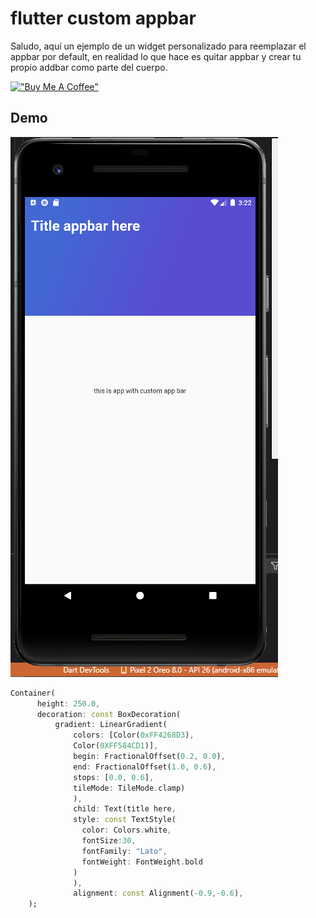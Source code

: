 # flutter custom appbar

Saludo, aquí un ejemplo de un widget personalizado para reemplazar el appbar por default, en realidad lo que hace es quitar appbar y crear tu propio addbar como parte del cuerpo.

[!["Buy Me A Coffee"](https://www.buymeacoffee.com/assets/img/custom_images/orange_img.png)](https://www.buymeacoffee.com/jmezquita)

## Demo

![flutter_custom_movil_appbar](/screenshot/sc1.png)

```dart
Container(
      height: 250.0,
      decoration: const BoxDecoration(
          gradient: LinearGradient(
              colors: [Color(0xFF4268D3), 
              Color(0XFF584CD1)],
              begin: FractionalOffset(0.2, 0.0),
              end: FractionalOffset(1.0, 0.6),
              stops: [0.0, 0.6],
              tileMode: TileMode.clamp)
              ),
              child: Text(title here,
              style: const TextStyle(
                color: Colors.white,
                fontSize:30,
                fontFamily: "Lato",
                fontWeight: FontWeight.bold
              )
              ),
              alignment: const Alignment(-0.9,-0.6),
    );

```
